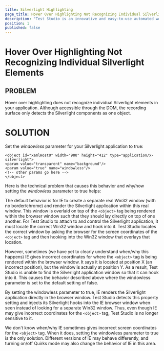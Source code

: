 ```yaml
---
title: Silverlight Highlighting
page_title: Hover Over Highlighting Not Recognizing Individual Silverlight Elements
description: "Test Studio is an innovative and easy-to-use automated web, WPF and load testing solution. Test Studio tests support essential technologies like ASP.NET AJAX, Silverlight, PHP and MVC. HTML5, Testing framework, functional testing, performance testing, load testing, exploratory testing, manual testing."
position: 1
published: false
---
```

# Hover Over Highlighting Not Recognizing Individual Silverlight Elements

## PROBLEM

Hover over highlighting does not recognize individual Silverlight elements in your application. Although accessible through the DOM, the recording surface only detects the Silverlight components as one object.

# SOLUTION

Set the *windowless* parameter for your Silverlight application to true:

	<object id="xamlHost0" width="900" height="412" type="application/x-silverlight">
    <param value="transparent" name="background"/>
    <param value="true" name="windowless"/>
    <!-- other params go here -->
	</object>

Here is the technical problem that causes this behavior and why/how setting the *windowless* parameter to true helps:

The default behavior is for IE to create a separate real Win32 window (with no border/chrome) and render the Silverlight application within this real window. This window is overlaid on top of the `<object>` tag being rendered within the browser window such that they should lay directly on top of one another. For Test Studio to attach to and control the Silverlight application, it must locate the correct Win32 window and hook into it. Test Studio locates the correct window by asking the browser for the screen coordinates of the `<object>` tag and then hooking into the Win32 window that overlays that location.

However, sometimes (we have yet to clearly understand when/why this happens) IE gives incorrect coordinates for where the `<object>` tag is being rendered within the browser window. It says it is located at position X (an incorrect position), but the window is actually at position Y. As a result, Test Studio is unable to find the Silverlight application window so that it can hook into it. This causes the behavior described above where the windowless parameter is set to the default setting of false.

By setting the windowless parameter to true, IE renders the Silverlight application directly in the browser window. Test Studio detects this property setting and injects its Silverlight hooks into the IE browser window when seen instead of looking for a separate Win32 window. Thus, even though IE may give incorrect coordinates for the `<object>` tag, Test Studio is no longer sensitive to it.


We don't know when/why IE sometimes gives incorrect screen coordinates for the `<object>` tag. When it does, setting the windowless parameter to true is the only solution. Different versions of IE may behave differently, and turning on/off Quirks mode may also change the behavior of IE in this area.